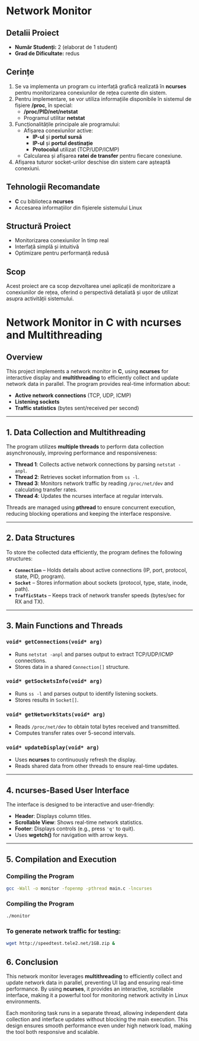 # Network Monitor

## Detalii Proiect

- **Număr Studenți:** 2  (elaborat de 1 student)
- **Grad de Dificultate:** redus  

## Cerințe

1. Se va implementa un program cu interfață grafică realizată în **ncurses** pentru monitorizarea conexiunilor de rețea curente din sistem.
2. Pentru implementare, se vor utiliza informațiile disponibile în sistemul de fișiere **/proc**, în special:
   - **/proc/PID/net/netstat**
   - Programul utilitar **netstat**
3. Funcționalitățile principale ale programului:
   - Afișarea conexiunilor active:
     - **IP-ul** și **portul sursă**
     - **IP-ul** și **portul destinație**
     - **Protocolul** utilizat (TCP/UDP/ICMP)
   - Calcularea și afișarea **ratei de transfer** pentru fiecare conexiune.
4. Afișarea tuturor socket-urilor deschise din sistem care așteaptă conexiuni.

## Tehnologii Recomandate

- **C** cu biblioteca **ncurses**  
- Accesarea informațiilor din fișierele sistemului Linux

## Structură Proiect

- Monitorizarea conexiunilor în timp real
- Interfață simplă și intuitivă
- Optimizare pentru performanță redusă

## Scop

Acest proiect are ca scop dezvoltarea unei aplicații de monitorizare a conexiunilor de rețea, oferind o perspectivă detaliată și ușor de utilizat asupra activității sistemului.


# Network Monitor in C with ncurses and Multithreading

## **Overview**
This project implements a network monitor in **C**, using **ncurses** for interactive display and **multithreading** to efficiently collect and update network data in parallel. The program provides real-time information about:
- **Active network connections** (TCP, UDP, ICMP)
- **Listening sockets**
- **Traffic statistics** (bytes sent/received per second)

---

## **1. Data Collection and Multithreading**
The program utilizes **multiple threads** to perform data collection asynchronously, improving performance and responsiveness:
- **Thread 1**: Collects active network connections by parsing `netstat -anpl`.
- **Thread 2**: Retrieves socket information from `ss -l`.
- **Thread 3**: Monitors network traffic by reading `/proc/net/dev` and calculating transfer rates.
- **Thread 4**: Updates the ncurses interface at regular intervals.

Threads are managed using **pthread** to ensure concurrent execution, reducing blocking operations and keeping the interface responsive.

---

## **2. Data Structures**
To store the collected data efficiently, the program defines the following structures:

- **`Connection`** – Holds details about active connections (IP, port, protocol, state, PID, program).
- **`Socket`** – Stores information about sockets (protocol, type, state, inode, path).
- **`TrafficStats`** – Keeps track of network transfer speeds (bytes/sec for RX and TX).

---

## **3. Main Functions and Threads**

### **`void* getConnections(void* arg)`**
- Runs `netstat -anpl` and parses output to extract TCP/UDP/ICMP connections.
- Stores data in a shared `Connection[]` structure.

### **`void* getSocketsInfo(void* arg)`**
- Runs `ss -l` and parses output to identify listening sockets.
- Stores results in `Socket[]`.

### **`void* getNetworkStats(void* arg)`**
- Reads `/proc/net/dev` to obtain total bytes received and transmitted.
- Computes transfer rates over 5-second intervals.

### **`void* updateDisplay(void* arg)`**
- Uses **ncurses** to continuously refresh the display.
- Reads shared data from other threads to ensure real-time updates.

---

## **4. ncurses-Based User Interface**
The interface is designed to be interactive and user-friendly:
- **Header**: Displays column titles.
- **Scrollable View**: Shows real-time network statistics.
- **Footer**: Displays controls (e.g., press `'q'` to quit).
- Uses **wgetch()** for navigation with arrow keys.

---

## **5. Compilation and Execution**
### **Compiling the Program**
```sh
gcc -Wall -o monitor -fopenmp -pthread main.c -lncurses
```


### **Compiling the Program**
```sh
./monitor
```

### **To generate network traffic for testing:**
```sh
wget http://speedtest.tele2.net/1GB.zip &
```

## **6. Conclusion**
This network monitor leverages **multithreading** to efficiently collect and update network data in parallel, preventing UI lag and ensuring real-time performance. By using **ncurses**, it provides an interactive, scrollable interface, making it a powerful tool for monitoring network activity in Linux environments.

Each monitoring task runs in a separate thread, allowing independent data collection and interface updates without blocking the main execution. This design ensures smooth performance even under high network load, making the tool both responsive and scalable.




